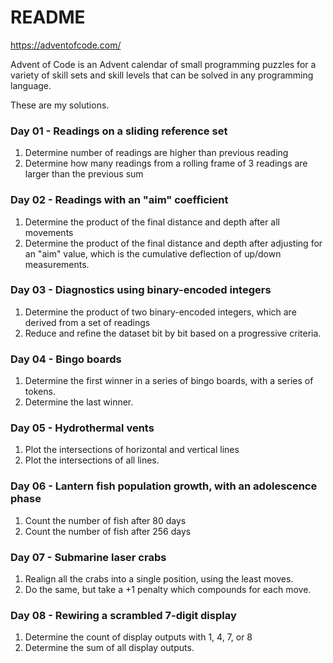 # README #

https://adventofcode.com/

Advent of Code is an Advent calendar of small programming puzzles for a variety of skill sets and skill levels that can be solved in any programming language.

These are my solutions.

### Day 01 - Readings on a sliding reference set ###
1. Determine number of readings are higher than previous reading
2. Determine how many readings from a rolling frame of 3 readings are larger than the previous sum

### Day 02 - Readings with an "aim" coefficient ###
1. Determine the product of the final distance and depth after all movements
2. Determine the product of the final distance and depth after adjusting for an "aim" value, which is the cumulative deflection of up/down measurements.

### Day 03 - Diagnostics using binary-encoded integers ###
1. Determine the product of two binary-encoded integers, which are derived from a set of readings
2. Reduce and refine the dataset bit by bit based on a progressive criteria.

### Day 04  - Bingo boards ###
1. Determine the first winner in a series of bingo boards, with a series of tokens.
2. Determine the last winner.

### Day 05 - Hydrothermal vents ###
1. Plot the intersections of horizontal and vertical lines
2. Plot the intersections of all lines.

### Day 06 - Lantern fish population growth, with an adolescence phase ###
1. Count the number of fish after 80 days
2. Count the number of fish after 256 days

### Day 07 - Submarine laser crabs
1. Realign all the crabs into a single position, using the least moves.
2. Do the same, but take a +1 penalty which compounds for each move.

### Day 08 - Rewiring a scrambled 7-digit display
1. Determine the count of display outputs with 1, 4, 7, or 8
2. Determine the sum of all display outputs.